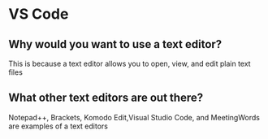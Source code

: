 # VS Code

## Why would you want to use a text editor?

This is because a text editor allows you to open, view, and edit plain text files

## What other text editors are out there?

Notepad++, Brackets, Komodo Edit,Visual Studio Code, and MeetingWords are examples of a text editors
